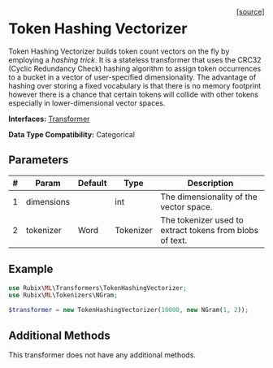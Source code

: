 <span style="float:right;"><a href="https://github.com/RubixML/Extras/blob/master/src/Transformers/TokenHashingVectorizer.php">[source]</a></span>

# Token Hashing Vectorizer
Token Hashing Vectorizer builds token count vectors on the fly by employing a *hashing trick*. It is a stateless transformer that uses the CRC32 (Cyclic Redundancy Check) hashing algorithm to assign token occurrences to a bucket in a vector of user-specified dimensionality. The advantage of hashing over storing a fixed vocabulary is that there is no memory footprint however there is a chance that certain tokens will collide with other tokens especially in lower-dimensional vector spaces.

**Interfaces:** [Transformer](api.md#transformer)

**Data Type Compatibility:** Categorical

## Parameters
| # | Param | Default | Type | Description |
|---|---|---|---|---|
| 1 | dimensions | | int | The dimensionality of the vector space. |
| 2 | tokenizer | Word | Tokenizer | The tokenizer used to extract tokens from blobs of text. |

## Example
```php
use Rubix\ML\Transformers\TokenHashingVectorizer;
use Rubix\ML\Tokenizers\NGram;

$transformer = new TokenHashingVectorizer(10000, new NGram(1, 2));
```

## Additional Methods
This transformer does not have any additional methods.
